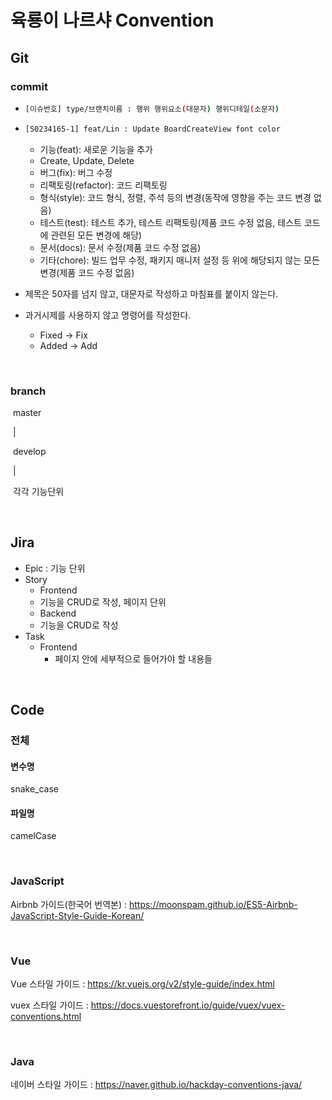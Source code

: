 # 육룡이 나르샤 Convention

## Git

### commit

- ```bash
  [이슈번호] type/브랜치이름 : 행위 행위요소(대문자) 행위디테일(소문자)
  ```
  
- ```bash
  [S0234165-1] feat/Lin : Update BoardCreateView font color
  ```
  
  - 기능(feat): 새로운 기능을 추가
  - Create, Update, Delete
  - 버그(fix): 버그 수정
  - 리팩토링(refactor): 코드 리팩토링
  - 형식(style): 코드 형식, 정렬, 주석 등의 변경(동작에 영향을 주는 코드 변경 없음)
  - 테스트(test): 테스트 추가, 테스트 리팩토링(제품 코드 수정 없음, 테스트 코드에 관련된 모든 변경에 해당)
  - 문서(docs): 문서 수정(제품 코드 수정 없음)
  - 기타(chore): 빌드 업무 수정, 패키지 매니저 설정 등 위에 해당되지 않는 모든 변경(제품 코드 수정 없음)
  
- 제목은 50자를 넘지 않고, 대문자로 작성하고 마침표를 붙이지 않는다.
- 과거시제를 사용하지 않고 명령어를 작성한다.
  - Fixed -> Fix
  - Added -> Add

<br>

### branch

​	 master

​			|

​	  develop

​			|

​	각각 기능단위

<br>

## Jira

- Epic : 기능 단위
- Story
  - Frontend
  - 기능을 CRUD로 작성, 페이지 단위
  - Backend
  - 기능을 CRUD로 작성
- Task
  - Frontend
    - 페이지 안에 세부적으로 들어가야 할 내용들

<br>

## Code

### 전체

#### 변수명

snake_case

#### 파일명

camelCase

<br>

### JavaScript

Airbnb 가이드(한국어 번역본) : https://moonspam.github.io/ES5-Airbnb-JavaScript-Style-Guide-Korean/

<br>

### Vue

Vue 스타일 가이드 : https://kr.vuejs.org/v2/style-guide/index.html

vuex 스타일 가이드 : https://docs.vuestorefront.io/guide/vuex/vuex-conventions.html

<br>

### Java

네이버 스타일 가이드 : https://naver.github.io/hackday-conventions-java/